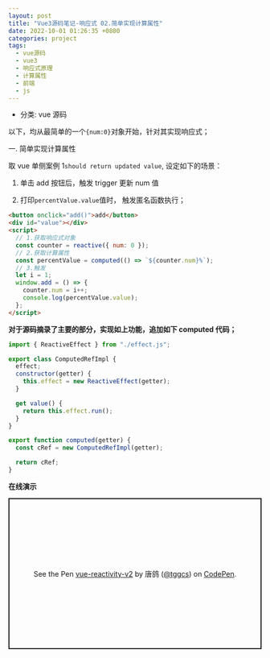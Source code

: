 ```yaml
---
layout: post
title: "Vue3源码笔记-响应式 02.简单实现计算属性"
date: 2022-10-01 01:26:35 +0800
categories: project
tags:
  - vue源码
  - vue3
  - 响应式原理
  - 计算属性
  - 前端
  - js
---
```


- 分类: vue 源码

以下，均从最简单的一个`{num:0}`对象开始，针对其实现响应式；

<tg-tit>一. 简单实现计算属性</tg-tit>

取 vue 单侧案例 1`should return updated value`, 设定如下的场景：

1. 单击 add 按钮后，触发 trigger 更新 num 值

2. 打印`percentValue.value`值时， 触发匿名函数执行；

```html
<button onclick="add()">add</button>
<div id="value"></div>
<script>
  // 1.获取响应式对象
  const counter = reactive({ num: 0 });
  // 2.获取计算属性
  const percentValue = computed(() => `${counter.num}%`);
  // 3.触发
  let i = 1;
  window.add = () => {
    counter.num = i++;
    console.log(percentValue.value);
  };
</script>
```

<b>对于源码摘录了主要的部分，实现如上功能，追加如下 computed 代码；</b>

```js
import { ReactiveEffect } from "./effect.js";

export class ComputedRefImpl {
  effect;
  constructor(getter) {
    this.effect = new ReactiveEffect(getter);
  }

  get value() {
    return this.effect.run();
  }
}

export function computed(getter) {
  const cRef = new ComputedRefImpl(getter);

  return cRef;
}
```

<b>在线演示</b>

<p class="codepen" data-height="300" data-default-tab="js,result" data-slug-hash="dyjgbLR" data-preview="true" data-user="tggcs" style="height: 300px; box-sizing: border-box; display: flex; align-items: center; justify-content: center; border: 2px solid; margin: 1em 0; padding: 1em;">
  <span>See the Pen <a href="https://codepen.io/tggcs/pen/dyjgbLR">
  vue-reactivity-v2</a> by 唐鸽 (<a href="https://codepen.io/tggcs">@tggcs</a>)
  on <a href="https://codepen.io">CodePen</a>.</span>
</p>
<script async src="https://cpwebassets.codepen.io/assets/embed/ei.js"></script>
